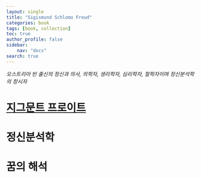 ```yaml
---
layout: single
title: "Sigismund Schlomo Freud"
categories: book
tags: [book, collection]
toc: true
author_profile: false
sidebar:
    nav: "docs"
search: true
---
```


*오스트리아 빈 출신의 정신과 의사, 의학자, 생리학자, 심리학자, 철학자이며 정신분석학의 창시자*

# [지그문트 프로이트](https://namu.wiki/w/%EC%A7%80%EA%B7%B8%EB%AC%B8%ED%8A%B8%20%ED%94%84%EB%A1%9C%EC%9D%B4%ED%8A%B8)

# 정신분석학

# 꿈의 해석